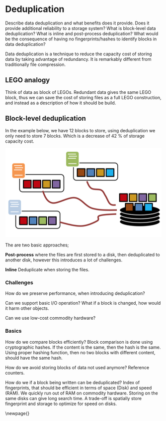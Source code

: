 # Deduplication

Describe data deduplication and what benefits does it provide. Does it provide additional reliability to a storage system? What is block-level data deduplication? What is inline and post-process deduplication? What would be the consequence of having no fingerprints/hashes to identify blocks in data deduplication?

Data deduplication is a technique to reduce the capacity cost of storing data by taking advantage of redundancy. It is remarkably different from traditionally file compression.

## LEGO analogy

Think of data as block of LEGOs. Redundant data gives the same LEGO block, thus we can save the cost of storing files as a full LEGO construction, and instead as a description of how it should be build. 

## Block-level deduplication

In the example below, we have 12 blocks to store, using deduplication we only need to store 7 blocks. Which is a decrease of 42 % of storage capacity cost.

![Deduplication Strategy](dedup.png)

The are two basic approaches; 

**Post-process** where the files are first stored to a disk, then deduplicated to another disk, however this introduces a lot of challenges. 

**Inline** Deduplicate when storing the files. 

### Challenges

How do we preserve performance, when introducing deduplication?

Can we support basic I/O operation? What if a block is changed, how would it harm other objects.

Can we use low-cost commodity hardware?

### Basics

How do we compare blocks efficiently?
Block comparison is done using cryptographic hashes. If the content is the same, then the hash is the same.
Using proper hashing function, then no two blocks with different content, should have the same hash.

How do we avoid storing blocks of data not used anymore?
Reference counters.

How do we if a block being written can be deduplicated?
Index of fingerprints, that should be efficient in terms of space (Disk) and speed (RAM). We quickly run out of RAM on commodity hardware. Storing on the same disks can give long search time. A trade-off is spatially store fingerprint and storage to optimize for speed on disks.

\newpage{}

